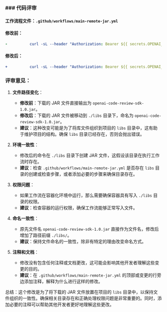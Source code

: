 ### ### 代码评审

#### 工作流程文件：`.github/workflows/main-remote-jar.yml`

#### 修改前：
```yaml
-          curl -sL --header "Authorization: Bearer ${{ secrets.OPENAI_CODE_REVIEW_SDK_JAR_TOKEN }}" --header 'Accept: application/octet-stream' -o "openai-code-review-sdk-1.0.jar" https://api.github.com/repos/GandalfMaster/openai-review/releases/assets/234764350
```

#### 修改后：
```yaml
+          curl -sL --header "Authorization: Bearer ${{ secrets.OPENAI_CODE_REVIEW_SDK_JAR_TOKEN }}" --header 'Accept: application/octet-stream' -o "./libs/openai-code-review-sdk-1.0.jar" https://api.github.com/repos/GandalfMaster/openai-review/releases/assets/234764350
```

### 评审意见：

1. **文件路径变化**：
   - **修改前**：下载的 JAR 文件直接输出为 `openai-code-review-sdk-1.0.jar`。
   - **修改后**：下载的 JAR 文件被移动到 `./libs` 目录下，命名为 `openai-code-review-sdk-1.0.jar`。
   - **建议**：这种改变可能是为了将库文件组织到项目的 `libs` 目录中，这有助于维护项目的结构。确保 `libs` 目录已经存在，否则会抛出错误。

2. **环境一致性**：
   - 修改后的命令在 `./libs` 目录下创建 JAR 文件，这假设该目录在执行工作流时存在。
   - **建议**：检查 `.github/workflows/main-remote-jar.yml` 是否存在 `libs` 目录的创建或检查步骤，或者添加必要的步骤来确保目录存在。

3. **权限问题**：
   - 如果工作流在容器化环境中运行，那么需要确保容器具有写入 `./libs` 目录的权限。
   - **建议**：检查容器的运行权限，确保工作流能够正常写入文件。

4. **命名一致性**：
   - 原先文件名 `openai-code-review-sdk-1.0.jar` 直接作为文件名，修改后增加了路径前缀 `./libs/`。
   - **建议**：保持文件命名的一致性，除非有特定的理由改变命名方式。

5. **注释和文档**：
   - 修改没有包含任何注释或文档更改，这可能会影响其他开发者理解这些变更的目的。
   - **建议**：在 `.github/workflows/main-remote-jar.yml` 的顶部或变更的行旁边添加注释，解释为什么进行这样的修改。

总结：这个修改是为了将下载的 JAR 文件放置在项目的 `libs` 目录中，以保持文件组织的一致性。确保相关目录存在和正确处理权限问题是非常重要的。同时，添加必要的注释可以帮助其他开发者更好地理解这些更改。
